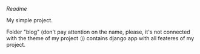 *Readme*

My simple project.

Folder "blog" (don't pay attention on the name, please, it's not connected with the theme of my project :)) contains django app with all feateres of my project.
